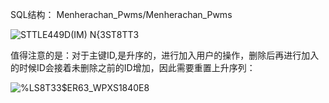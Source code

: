 SQL结构：
Menherachan_Pwms/Menherachan_Pwms 

![STTLE449D(IM) N{3ST8TT3](https://user-images.githubusercontent.com/99536828/236617118-150210e9-eb5b-4743-bf30-30d2c45b2518.png)

值得注意的是：对于主键ID,是升序的，进行加入用户的操作，删除后再进行加入的时候ID会接着未删除之前的ID增加，因此需要重置上升序列：

![%LS8T33$ER63_WPXS1840E8](https://user-images.githubusercontent.com/99536828/236617178-3fc1a2b8-111c-4fd5-b42b-9357a9161109.png)

